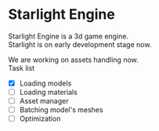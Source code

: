 # Starlight Engine
Starlight Engine is a 3d game engine. <br/>
Starlight is on early development stage now.

We are working on assets handling now. <br/>
Task list
- [x] Loading models
- [ ] Loading materials
- [ ] Asset manager
- [ ] Batching model's meshes
- [ ] Optimization
